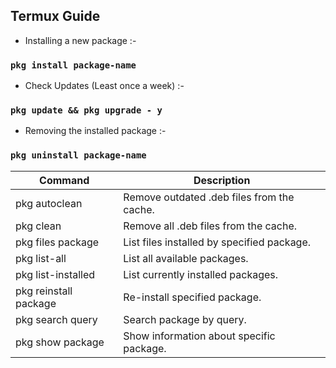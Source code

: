 ## Termux Guide

- Installing a new package :-

### ```pkg install package-name```

- Check Updates (Least once a week) :-

### ```pkg update && pkg upgrade - y```

- Removing the installed package :- 

### ```pkg uninstall package-name```



| Command                 | Description                                |
| ----------------------- | ------------------------------------------ |
| pkg autoclean           | Remove outdated .deb files from the cache. |
| pkg clean               | Remove all .deb files from the cache.      |
| pkg files package     | List files installed by specified package. |
| pkg list-all            | List all available packages.               |
| pkg list-installed      | List currently installed packages.         |
| pkg reinstall package | Re-install specified package.              |
| pkg search query      | Search package by query.                   |
| pkg show package     | Show information about specific package.   |







